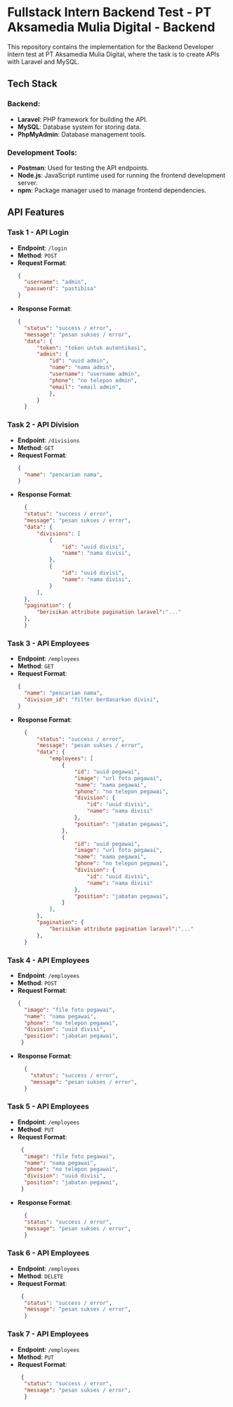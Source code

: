 # Fullstack Intern Backend Test - PT Aksamedia Mulia Digital - Backend

This repository contains the implementation for the Backend Developer Intern test at PT Aksamedia Mulia Digital, where the task is to create APIs with Laravel and MySQL.

## Tech Stack

### Backend:
- **Laravel**: PHP framework for building the API.
- **MySQL**: Database system for storing data.
- **PhpMyAdmin**: Database management tools.

### Development Tools:
- **Postman**: Used for testing the API endpoints.
- **Node.js**: JavaScript runtime used for running the frontend development server.
- **npm**: Package manager used to manage frontend dependencies.

## API Features

### Task 1 - API Login
- **Endpoint**: `/login`
- **Method**: `POST`
- **Request Format**:
  ```json
  {
    "username": "admin",
    "password": "pastibisa"
  }
- **Response Format**:
  ```json
  {
    "status": "success / error",
    "message": "pesan sukses / error",
    "data": {
        "token": "token untuk autentikasi",
        "admin": {
            "id": "uuid admin",
            "name": "nama admin",
            "username": "username admin",
            "phone": "no telepon admin",
            "email": "email admin",
            },
        }
    }

### Task 2 - API Division
- **Endpoint**: `/divisions`
- **Method**: `GET`
- **Request Format**:
  ```json
  {
    "name": "pencarian nama",
  }
- **Response Format**:
  ```json
    {
    "status": "success / error",
    "message": "pesan sukses / error",
    "data": {
        "divisions": [
            {
                "id": "uuid divisi",
                "name": "nama divisi",
            },
            {
                "id": "uuid divisi",
                "name": "nama divisi",
            }
        ],
    },
    "pagination": {
        "berisikan attribute pagination laravel":"..."
    },
    }

### Task 3 - API Employees
- **Endpoint**: `/employees`
- **Method**: `GET`
- **Request Format**:
  ```json
  {
    "name": "pencarian nama",
    "division_id": "filter berdasarkan divisi",
  }
- **Response Format**:
  ```json
    {
        "status": "success / error",
        "message": "pesan sukses / error",
        "data": {
            "employees": [
                {
                    "id": "uuid pegawai",
                    "image": "url foto pegawai",
                    "name": "nama pegawai",
                    "phone": "no telepon pegawai",
                    "division": {
                        "id": "uuid divisi",
                        "name": "nama divisi"
                    },
                    "position": "jabatan pegawai",
                },
                {
                    "id": "uuid pegawai",
                    "image": "url foto pegawai",
                    "name": "nama pegawai",
                    "phone": "no telepon pegawai",
                    "division": {
                        "id": "uuid divisi",
                        "name": "nama divisi"
                    },
                    "position": "jabatan pegawai",
                }
            ],
        },
        "pagination": {
            "berisikan attribute pagination laravel":"..."
        },
    }

### Task 4 - API Employees
- **Endpoint**: `/employees`
- **Method**: `POST`
- **Request Format**:
  ```json
  {
    "image": "file foto pegawai",
    "name": "nama pegawai",
    "phone": "no telepon pegawai",
    "division": "uuid divisi",
    "position": "jabatan pegawai",
   }

- **Response Format**:
  ```json
    {
      "status": "success / error",
      "message": "pesan sukses / error",
    }

### Task 5 - API Employees
- **Endpoint**: `/employees`
- **Method**: `PUT`
- **Request Format**:
  ```json
   {
    "image": "file foto pegawai",
    "name": "nama pegawai",
    "phone": "no telepon pegawai",
    "division": "uuid divisi",
    "position": "jabatan pegawai",
   }


- **Response Format**:
  ```json
    {
    "status": "success / error",
    "message": "pesan sukses / error",
    }

### Task 6 - API Employees
- **Endpoint**: `/employees`
- **Method**: `DELETE`
- **Request Format**:
  ```json
   {
    "status": "success / error",
    "message": "pesan sukses / error",
    }

### Task 7 - API Employees
- **Endpoint**: `/employees`
- **Method**: `PUT`
- **Request Format**:
  ```json
   {
    "status": "success / error",
    "message": "pesan sukses / error",
    }
